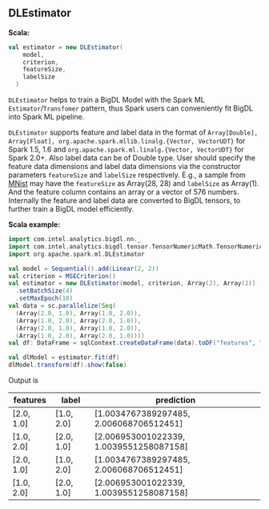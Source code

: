 ## DLEstimator ##

**Scala:**
```scala
val estimator = new DLEstimator(
    model,
    criterion,
    featureSize,
    labelSize
  )
```

`DLEstimator` helps to train a BigDL Model with the Spark ML `Estimator`/`Transfomer` pattern,
thus Spark users can conveniently fit BigDL into Spark ML pipeline.

`DLEstimator` supports feature and label data in the format of `Array[Double], Array[Float],
org.apache.spark.mllib.linalg.{Vector, VectorUDT}` for Spark 1.5, 1.6 and
`org.apache.spark.ml.linalg.{Vector, VectorUDT}` for Spark 2.0+. Also label data can be of
Double type.
User should specify the feature data dimensions and label data dimensions via the constructor
parameters `featureSize` and `labelSize` respectively. E.g., a sample from
[MNist](http://yann.lecun.com/exdb/mnist/) may have the `featureSize` as Array(28, 28) and
`labelSize` as Array(1). And the feature column contains an array
or a vector of 576 numbers. Internally the feature and label data are converted to BigDL
tensors, to further train a BigDL model efficiently.


**Scala example:**
```scala
import com.intel.analytics.bigdl.nn._
import com.intel.analytics.bigdl.tensor.TensorNumericMath.TensorNumeric.NumericFloat
import org.apache.spark.ml.DLEstimator

val model = Sequential().add(Linear(2, 2))
val criterion = MSECriterion()
val estimator = new DLEstimator(model, criterion, Array(2), Array(2))
  .setBatchSize(4)
  .setMaxEpoch(10)
val data = sc.parallelize(Seq(
  (Array(2.0, 1.0), Array(1.0, 2.0)),
  (Array(1.0, 2.0), Array(2.0, 1.0)),
  (Array(2.0, 1.0), Array(1.0, 2.0)),
  (Array(1.0, 2.0), Array(2.0, 1.0))))
val df: DataFrame = sqlContext.createDataFrame(data).toDF("features", "label")

val dlModel = estimator.fit(df)
dlModel.transform(df).show(false)

```
Output is

|features  |label     |prediction                             |
|----------|----------|---------------------------------------|
|[2.0, 1.0]|[1.0, 2.0]|[1.0034767389297485, 2.006068706512451]|
|[1.0, 2.0]|[2.0, 1.0]|[2.006953001022339, 1.0039551258087158]|
|[2.0, 1.0]|[1.0, 2.0]|[1.0034767389297485, 2.006068706512451]|
|[1.0, 2.0]|[2.0, 1.0]|[2.006953001022339, 1.0039551258087158]|


